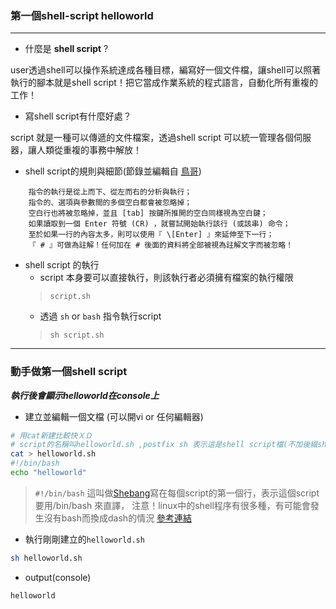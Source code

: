 ### 第一個shell-script **helloworld**

---
- 什麼是 **shell script** ?

user透過shell可以操作系統達成各種目標，編寫好一個文件檔，讓shell可以照著執行的腳本就是shell script！把它當成作業系統的程式語言，自動化所有重複的工作！

- 寫shell script有什麼好處？

script 就是一種可以傳遞的文件檔案，透過shell script 可以統一管理各個伺服器，讓人類從重複的事務中解放！

- shell script的規則與細節(節錄並編輯自 [鳥哥](http://linux.vbird.org/linux_basic/0340bashshell-scripts.php#script_1st))

```
    指令的執行是從上而下、從左而右的分析與執行；
    指令的、選項與參數間的多個空白都會被忽略掉；
    空白行也將被忽略掉，並且 [tab] 按鍵所推開的空白同樣視為空白鍵；
    如果讀取到一個 Enter 符號 (CR) ，就嘗試開始執行該行 (或該串) 命令；
    至於如果一行的內容太多，則可以使用『 \[Enter] 』來延伸至下一行；
    『 # 』可做為註解！任何加在 # 後面的資料將全部被視為註解文字而被忽略！
```

- shell script 的執行
	- script 本身要可以直接執行，則該執行者必須擁有檔案的執行權限
	> `script.sh`
	- 透過 `sh` or `bash` 指令執行script 
	> `sh script.sh`

---
### 動手做第一個shell script 

***執行後會顯示helloworld在console上***
- 建立並編輯一個文檔 (可以開vi or 任何編輯器)
```Bash
# 用cat新建比較快ＸＤ
# script的名稱叫helloworld.sh ,postfix sh 表示這是shell script檔(不加後綴sh也是可以執行的喔！)
cat > helloworld.sh
#!/bin/bash
echo "helloworld"
```
> `#!/bin/bash`  這叫做[Shebang](https://en.wikipedia.org/wiki/Shebang_%28Unix%29)寫在每個script的第一個行，表示這個script要用/bin/bash 來直譯，
> 注意！linux中的shell程序有很多種，有可能會發生沒有bash而換成dash的情況 [參考連結](https://kknews.cc/zh-tw/other/96vkgol.html)

- 執行剛剛建立的`helloworld.sh`
```Bash
sh helloworld.sh
```

- output(console)
```Bash
helloworld
```



